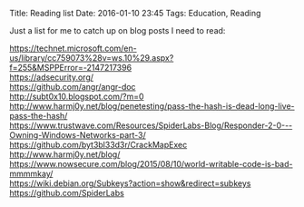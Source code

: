 Title: Reading list
Date: 2016-01-10 23:45
Tags: Education, Reading

Just a list for me to catch up on blog posts I need to read:

https://technet.microsoft.com/en-us/library/cc759073%28v=ws.10%29.aspx?f=255&MSPPError=-2147217396  
https://adsecurity.org/  
https://github.com/angr/angr-doc  
http://subt0x10.blogspot.com/?m=0  
http://www.harmj0y.net/blog/penetesting/pass-the-hash-is-dead-long-live-pass-the-hash/  
https://www.trustwave.com/Resources/SpiderLabs-Blog/Responder-2-0---Owning-Windows-Networks-part-3/
https://github.com/byt3bl33d3r/CrackMapExec  
http://www.harmj0y.net/blog/  
https://www.nowsecure.com/blog/2015/08/10/world-writable-code-is-bad-mmmmkay/  
https://wiki.debian.org/Subkeys?action=show&redirect=subkeys  
https://github.com/SpiderLabs  

